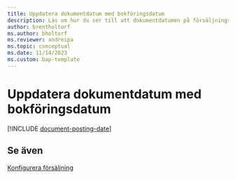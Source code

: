 ```yaml
---
title: Uppdatera dokumentdatum med bokföringsdatum
description: Läs om hur du ser till att dokumentdatumen på försäljnings- och inköpsdokument matchar bokföringsdatumen.
author: brentholtorf
ms.author: bholtorf
ms.reviewer: andreipa
ms.topic: conceptual
ms.date: 11/14/2023
ms.custom: bap-template
---
```

# <a name="updating-document-dates-with-posting-dates"></a>Uppdatera dokumentdatum med bokföringsdatum

[!INCLUDE [document-posting-date](includes/document-posting-date.md)]

## <a name="see-also"></a>Se även

[Konfigurera försäljning](sales-setup-sales.md)

